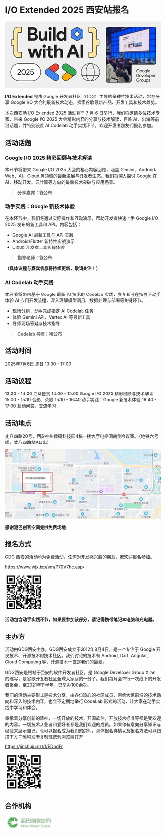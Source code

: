 # I/O Extended 2025 西安站报名

![](../assets/promos/2025_BuildWithAI.jpg)

**I/O Extended** 是由 Google 开发者社区（GDG）主导的全球性技术活动，旨在分享 Google I/O 大会的最新技术动态，探索谷歌最新产品、开发工具和技术趋势。

本次西安场 I/O Extended 2025 活动将于 7 月 6 日举行，我们将邀请多位技术专家，带来 Google I/O 2025 大会精彩内容的分享与技术解读，涵盖 AI、出海等前沿话题，并特别设置 AI Codelab 动手实践环节，欢迎开发者朋友们报名参加。

## 活动话题

### Google I/O 2025 精彩回顾与技术解读

本环节将带来 Google I/O 2025 大会的核心内容回顾，涵盖 Gemini、Android、Web、AI、Cloud 等领域的最新进展与开发者生态。我们将深入探讨 Google 在 AI、移动开发、云计算等方向的最新技术突破与应用场景。

> **分享嘉宾：待公布**

### 动手实践：Google 新技术体验

在本环节中，我们将通过实际操作和互动演示，帮助开发者快速上手 Google I/O 2025 发布的新工具和 API。内容包括：

- Google AI 最新工具与 API 实践
- Android/Flutter 新特性实战演示
- Cloud 开发者工具实操体验

> **指导老师：待公布**

**（具体议程与嘉宾信息将持续更新，敬请关注！）**

### AI Codelab 动手实践

本环节将带来基于 Google 最新 AI 技术的 Codelab 实践，参与者可在指导下动手体验 AI 应用开发流程，深入理解模型调用、数据处理与部署等关键环节。

- 现场分组，动手完成指定 AI Codelab 任务
- 体验 Gemini API、Vertex AI 等最新工具
- 导师现场答疑与技术指导

> **Codelab 导师：待公布**

## 活动时间

2025年7月6日 周日 13:30 - 17:00

## 活动议程

13:30 - 14:00  活动签到
14:00 - 15:00  Google I/O 2025 精彩回顾与技术解读
15:00 - 15:10  合影、茶歇
15:10 - 16:40  动手实践：Google 新技术体验
16:40 - 17:00  互动问答，交流学习

## 活动地点

丈八四路20号，西安神州数码科技园4栋一楼大厅电梯间南侧会议室。（地铁六号线，丈八四路站A口出）

![](../assets/venues/丈八四路_地图.png)

**感谢泥巴创客空间提供免费场地**

## 报名方式

GDG 西安的活动均为免费活动，任何对开发感兴趣的朋友，都欢迎报名参加。

<https://www.wjx.top/vm/P70V7hc.aspx>

![](../assets/qrcodes/通用_报名.png)

**活动包含动手实践环节，如果要参加该部分，请记得携带笔记本电脑和充电器。**

## 主办方

活动由GDG西安主办，GDG西安成立于2012年8月4日，是一个专注于 Google 开发技术、开源技术的技术社区。我们讨论的技术有 Android, Dart, Angular, Cloud Computing 等，开源技术一直是我们的最爱。

GDG西安是根植于西安的软件开发者社区，是 Google Developer Group Xi’an 的缩写，是谷歌开发者社区全球大家庭的一分子。我们每月会举行一次线下的开发者聚会，至2021年下半年，已举办100余次。

我们的活动主要形式是技术分享，由各位热心的社区成员，带给大家前沿的技术动向和深入的技术内容，也会不定期地举行 CodeLab 形式的活动，让大家在动手实践中学习和体会。

秉承着分享创新的精神，一切开放的技术：开源软件，开放技术标准等都是受欢迎的内容。一切技术从业者和爱好者都是我们欢迎的成员。如果你有意向分享知识与经验来展示自己，也可以报名成为我们的讲师，具体报名详情以及报名方法可以扫描下方二维码或者复制链接到浏览器打开

<https://jinshuju.net/f/EDndFr>

![](../assets/qrcodes/通用_讲师申请.png)

## 合作机构

![](../assets/brands/泥巴创客空间.png)

